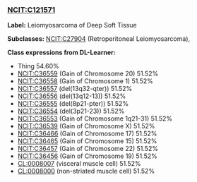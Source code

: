 
### [NCIT:C121571](http://purl.obolibrary.org/obo/NCIT_C121571)
**Label:** Leiomyosarcoma of Deep Soft Tissue

**Subclasses:** [NCIT:C27904](http://purl.obolibrary.org/obo/NCIT_C27904) (Retroperitoneal Leiomyosarcoma), 

**Class expressions from DL-Learner:**

- Thing 54.60%
- [NCIT:C36559](http://purl.obolibrary.org/obo/NCIT_C36559) (Gain of Chromosome 20) 51.52%
- [NCIT:C36558](http://purl.obolibrary.org/obo/NCIT_C36558) (Gain of Chromosome 1) 51.52%
- [NCIT:C36557](http://purl.obolibrary.org/obo/NCIT_C36557) (del(13q32-qter)) 51.52%
- [NCIT:C36556](http://purl.obolibrary.org/obo/NCIT_C36556) (del(13q12-13)) 51.52%
- [NCIT:C36555](http://purl.obolibrary.org/obo/NCIT_C36555) (del(8p21-pter)) 51.52%
- [NCIT:C36554](http://purl.obolibrary.org/obo/NCIT_C36554) (del(3p21-23)) 51.52%
- [NCIT:C36553](http://purl.obolibrary.org/obo/NCIT_C36553) (Gain of Chromosome 1q21-31) 51.52%
- [NCIT:C36539](http://purl.obolibrary.org/obo/NCIT_C36539) (Gain of Chromosome X) 51.52%
- [NCIT:C36466](http://purl.obolibrary.org/obo/NCIT_C36466) (Gain of Chromosome 17) 51.52%
- [NCIT:C36465](http://purl.obolibrary.org/obo/NCIT_C36465) (Gain of Chromosome 15) 51.52%
- [NCIT:C36457](http://purl.obolibrary.org/obo/NCIT_C36457) (Gain of Chromosome 22) 51.52%
- [NCIT:C36456](http://purl.obolibrary.org/obo/NCIT_C36456) (Gain of Chromosome 19) 51.52%
- [CL:0008007](http://purl.obolibrary.org/obo/CL_0008007) (visceral muscle cell) 51.52%
- [CL:0008000](http://purl.obolibrary.org/obo/CL_0008000) (non-striated muscle cell) 51.52%


